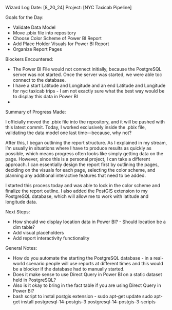 Wizard Log
Date: [8_20_24]
Project: [NYC Taxicab Pipeline]

Goals for the Day:
- Validate Data Model
- Move .pbix file into repository
- Choose Color Scheme of Power BI Report
- Add Place Holder Visuals for Power BI Report
- Organize Report Pages

Blockers Encountered:
- The Power BI File would not connect initially, because the PostgreSQL server was not started. Once the server was started, we were able toc connect to the database.
- I have a start Latitude and Longitude and an end Latitude and Longitude for nyc taxicab trips - I am not exactly sure what the best way would be to display this data in Power BI
-

Summary of Progress Made:

I officially moved the .pbix file into the repository, and it will be pushed with this latest commit. Today, I worked exclusively inside the .pbix file, validating the data model one last time—because, why not?

After this, I began outlining the report structure. As I explained in my stream, I’m usually in situations where I have to produce results as quickly as possible, which means progress often looks like simply getting data on the page. However, since this is a personal project, I can take a different approach. I can essentially design the report first by outlining the pages, deciding on the visuals for each page, selecting the color scheme, and planning any additional interactive features that need to be added.

I started this process today and was able to lock in the color scheme and finalize the report outline. I also added the PostGIS extension to my PostgreSQL database, which will allow me to work with latitude and longitude data.


Next Steps:
- How should we display location data in Power BI? - Should location be a dim table?
- Add visual placeholders
- Add report interactivity functionality

General Notes:
- How do you automate the starting the PostgreSQL database - in a real-world scenario people will use reports at different times and this would be a blocker if the database had to manually started.
- Does it make sense to use Direct Query in Power BI on a static dataset held in PostgreSQL?
- Also is it okay to bring in the fact table if you are using Direct Query in Power BI?
- bash script to instal postgis extension - sudo apt-get update
sudo apt-get install postgresql-14-postgis-3 postgresql-14-postgis-3-scripts
